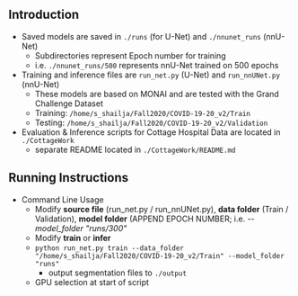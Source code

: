 ## Introduction
- Saved models are saved in ```./runs``` (for U-Net) and ```./nnunet_runs``` (nnU-Net)
    - Subdirectories represent Epoch number for training
    - i.e. ```./nnunet_runs/500``` represents nnU-Net trained on 500 epochs
- Training and inference files are ```run_net.py``` (U-Net) and ```run_nnUNet.py``` (nnU-Net)
    - These models are based on MONAI and are tested with the Grand Challenge Dataset
    - Training: ```/home/s_shailja/Fall2020/COVID-19-20_v2/Train```
    - Testing: ```/home/s_shailja/Fall2020/COVID-19-20_v2/Validation```
- Evaluation & Inference scripts for Cottage Hospital Data are located in ```./CottageWork```
    - separate README located in ```./CottageWork/README.md```

## Running Instructions
- Command Line Usage
    - Modify **source file** (run_net.py / run_nnUNet.py), **data folder** (Train / Validation), **model folder** (APPEND EPOCH NUMBER; i.e. *--model_folder "runs/300"* 
    - Modify **train** or **infer**
    - ```python run_net.py train --data_folder "/home/s_shailja/Fall2020/COVID-19-20_v2/Train" --model_folder "runs"```
        - output segmentation files to ```./output```
    - GPU selection at start of script
